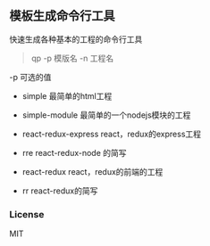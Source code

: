 ## 模板生成命令行工具

快速生成各种基本的工程的命令行工具

> qp -p 模版名 -n 工程名

-p 可选的值

 - simple 最简单的html工程
  
 - simple-module 最简单的一个nodejs模块的工程
 
 - react-redux-express react，redux的express工程
  
 - rre react-redux-node 的简写

 - react-redux react，redux的前端的工程
 
 - rr react-redux的简写
 
 ### License
 
 MIT